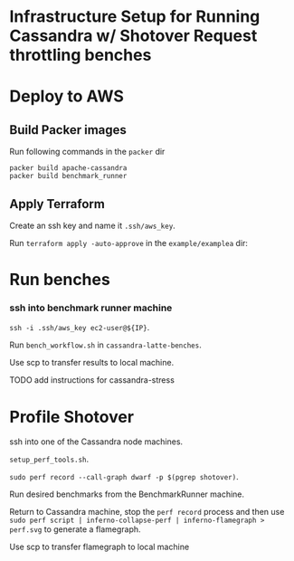 # Infrastructure Setup for Running Cassandra w/ Shotover Request throttling benches

# Deploy to AWS

## Build Packer images

Run following commands in the `packer` dir

```console
packer build apache-cassandra
packer build benchmark_runner
```

## Apply Terraform

Create an ssh key and name it `.ssh/aws_key`.

Run `terraform apply -auto-approve` in the `example/examplea` dir:

# Run benches

### ssh into benchmark runner machine

`ssh -i .ssh/aws_key ec2-user@${IP}`.

Run `bench_workflow.sh` in `cassandra-latte-benches`.

Use scp to transfer results to local machine.

TODO add instructions for cassandra-stress

# Profile Shotover

ssh into one of the Cassandra node machines.

`setup_perf_tools.sh`.

`sudo perf record --call-graph dwarf -p $(pgrep shotover)`.

Run desired benchmarks from the BenchmarkRunner machine.

 Return to Cassandra machine, stop the `perf record` process and then use `sudo perf script | inferno-collapse-perf | inferno-flamegraph > perf.svg` to generate a flamegraph.

Use scp to transfer flamegraph to local machine
